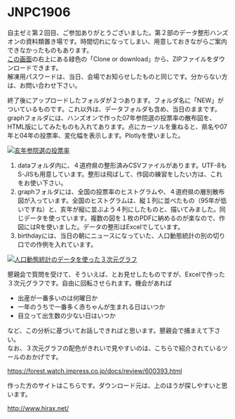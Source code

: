 # JNPC1906
自主ゼミ第２回目、ご参加ありがとうございました。第２部のデータ整形ハンズオンの資料類置き場です。時間切れになってしまい、用意しておきながらご案内できなかったものもあります。  
[この画面](https://github.com/nishioWU/JNPC1906)の右上にある緑色の「Clone or download」から、ZIPファイルをダウンロードできます。  
解凍用パスワードは、当日、会場でお知らせしたものと同じです。分からない方は、お問い合わせ下さい。  

終了後にアップロードしたフォルダが２つあります。フォルダ名に「NEW」がついているものです。これ以外は、データフォルダも含め、当日のままです。  
graphフォルダには、ハンズオンで作った07年参院選の投票率の散布図を、HTML版にしてみたものも入れてあります。点にカーソルを重ねると、県名や07年と04年の投票率、変化幅を表示します。Plotlyを使いました。  
 
[![亥年参院選の投票率](https://user-images.githubusercontent.com/26524795/59283312-57150a80-8ca5-11e9-92c9-364ea27f1c58.png)](https://github.com/nishioWU/JNPC1906/blob/master/NEW_graph)
  

1. dataフォルダ内に、４道府県の整形済みCSVファイルがあります。UTF-8もS-JISも用意しています。整形は飛ばして、作図の練習をしたい方は、これをお使い下さい。  
1. graphフォルダには、全国の投票率のヒストグラムや、４道府県の層別散布図が入っています。全国のヒストグラムは、縦１列に並べたもの（95年が低いですね）と、亥年が縦に並ぶよう４列にしたものと、描いてみました。同じデータを使っています。複数の図を１枚のPDFに納めるのが楽なので、作図にはRを使いました。データの整形はExcelでしています。
1. birthdayには、当日の朝にニュースになっていた、人口動態統計の別の切り口での作例を入れています。

[![人口動態統計のデータを使った３次元グラフ](https://user-images.githubusercontent.com/26524795/59205071-fd490d80-8bdc-11e9-8b4f-abb9510908a9.PNG)](https://github.com/nishioWU/JNPC1906/blob/master/NEW_birthday/)
  
懇親会で質問を受けて、そういえば、とお見せしたものですが、Excelで作った３次元グラフです。自由に回転させられます。機会があれば  


-  出産が一番多いのは何曜日か
-  一年のうちで一番多く赤ちゃんが生まれる日はいつか
-  目立って出生数の少ない日はいつか


など、この分析に基づいてお話しできればと思います。懇親会で捕まえて下さい。  
なお、３次元グラフの配色がきれいで見やすいのは、こちらで紹介されているツールのおかげです。  

https://forest.watch.impress.co.jp/docs/review/600393.html  

作った方のサイトはこちらです。ダウンロード元は、上のほうが探しやすいと思います。  

http://www.hirax.net/  
